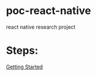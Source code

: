 # poc-react-native
react native research project


# Steps:
[Getting Started](https://reactnative.dev/docs/0.62/typescript)
